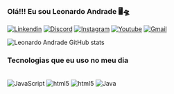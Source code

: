 
### Olá!!! Eu sou Leonardo Andrade 🖥️🛸

[![Linkendin](https://img.shields.io/badge/LinkedIn-0077B5?style=for-the-badge&logo=linkedin&logoColor=white)](https://www.linkedin.com/in/leonardo-silva-andrade-1a9aab205/)
[![Discord](https://img.shields.io/badge/Discord-7289DA?style=for-the-badge&logo=discord&logoColor=white)](LeonardoAkechi#6866)
[![Instagram](https://img.shields.io/badge/Instagram-E4405F?style=for-the-badge&logo=instagram&logoColor=white)](teste)
[![Youtube](https://img.shields.io/badge/YouTube-FF0000?style=for-the-badge&logo=youtube&logoColor=white)](teste)
[![Gmail](https://img.shields.io/badge/Gmail-D14836?style=for-the-badge&logo=gmail&logoColor=white)](teste)

![Leonardo Andrade GitHub stats](https://github-readme-stats.vercel.app/api?username=LSAndradee&show_icons=true&theme=tokyonight)

### Tecnologias que eu uso no meu dia

<div style="display: inline_block"><br/>
    <img align="center" aLt="JavaScript" src="https://img.shields.io/badge/JavaScript-F7DF1E?style=for-the-badge&logo=javascript&logoColor=black" />
    <img align="center" aLt="html5" src="https://img.shields.io/badge/HTML5-E34F26?style=for-the-badge&logo=html5&logoColor=white" />
    <img align="center" aLt="html5" src="https://img.shields.io/badge/CSS3-1572B6?style=for-the-badge&logo=css3&logoColor=white" />
    <img align="center" aLt="Java" src="https://img.shields.io/badge/CSS3-1572B6?style=for-the-badge&logo=css3&logoColor=white" />
</div><br/>
